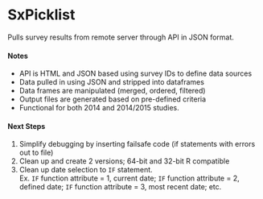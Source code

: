 # SxPicklist

Pulls survey results from remote server through API in JSON format.

#### Notes
+ API is HTML and JSON based using survey IDs to define data sources
+ Data pulled in using JSON and stripped into dataframes
+ Data frames are manipulated (merged, ordered, filtered)
+ Output files are generated based on pre-defined criteria
+ Functional for both 2014 and 2014/2015 studies.

#### Next Steps

1. Simplify debugging by inserting failsafe code (if statements with errors out to file)
2. Clean up and create 2 versions; 64-bit and 32-bit R compatible
3. Clean up date selection to <code>IF</code> statement.  
    Ex. <code>IF</code> function attribute = 1, current date; 
    <code>IF</code> function attribute = 2, defined date; 
    <code>IF</code> function attribute = 3, most recent date; etc.


